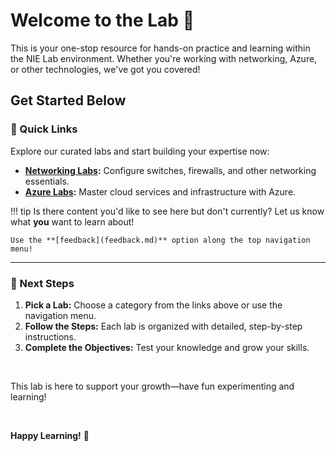 # Welcome to the Lab 👋

This is your one-stop resource for hands-on practice and learning within the NIE Lab environment. Whether you're working with networking, Azure, or other technologies, we've got you covered!


## Get Started Below

### 🔗 Quick Links
Explore our curated labs and start building your expertise now:

- **[Networking Labs](labs/networking/lab-overview.md):** Configure switches, firewalls, and other networking essentials.
- **[Azure Labs](labs/azure/azure_lab1.md):** Master cloud services and infrastructure with Azure.

!!! tip 
    Is there content you'd like to see here but don't currently? Let us know what **you** want to learn about! 
    
    Use the **[feedback](feedback.md)** option along the top navigation menu!

---

### 📝 Next Steps
1. **Pick a Lab:** Choose a category from the links above or use the navigation menu.
2. **Follow the Steps:** Each lab is organized with detailed, step-by-step instructions.
3. **Complete the Objectives:** Test your knowledge and grow your skills.

<br>

This lab is here to support your growth—have fun experimenting and learning!

<br>

**Happy Learning!** 🎉
